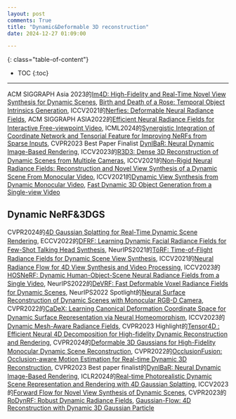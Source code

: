 ```yaml
---
layout: post
comments: True
title: "Dynamic&Deformable 3D reconstruction"
date: 2024-12-27 01:09:00

---
```


<!--more-->

{: class="table-of-content"}
* TOC
{:toc}

---

ACM SIGGRAPH Asia 2023的[Im4D: High-Fidelity and Real-Time Novel View Synthesis for Dynamic Scenes](https://zju3dv.github.io/im4d/), [Birth and Death
of a Rose: Temporal Object Intrinsics Generation](https://chen-geng.com/rose4d), ICCV2021的[Nerfies: Deformable Neural Radiance Fields](https://nerfies.github.io/), ACM SIGGRAPH ASIA2022的[Efficient Neural Radiance Fields for Interactive Free-viewpoint Video](https://zju3dv.github.io/enerf/), ICML2024的[Synergistic Integration of Coordinate Network and Tensorial Feature for Improving NeRFs from Sparse Inputs](https://mingyukim87.github.io/SynergyNeRF/), CVPR2023 Best Paper Finalist [DynIBaR: Neural Dynamic Image-Based Rendering](https://dynibar.github.io/), ICCV2023的[R3D3: Dense 3D Reconstruction of Dynamic Scenes from Multiple Cameras](https://www.vis.xyz/pub/r3d3/), ICCV2021的[Non-Rigid Neural Radiance Fields: Reconstruction and Novel View Synthesis of a Dynamic Scene From Monocular Video](https://vcai.mpi-inf.mpg.de/projects/nonrigid_nerf/), ICCV2021的[Dynamic View Synthesis from Dynamic Monocular Video](https://free-view-video.github.io/), [Fast Dynamic 3D Object Generation from a Single-view Video](https://fudan-zvg.github.io/Efficient4D/)

## Dynamic NeRF&3DGS

CVPR2024的[4D Gaussian Splatting for Real-Time Dynamic Scene Rendering](https://guanjunwu.github.io/4dgs/), ECCV2022的[DFRF: Learning Dynamic Facial Radiance Fields for Few-Shot Talking Head Synthesis](https://sstzal.github.io/DFRF/), NeurIPS2021的[TöRF: Time-of-Flight Radiance Fields for Dynamic Scene View Synthesis](https://imaging.cs.cmu.edu/torf/), ICCV2021的[Neural Radiance Flow for 4D View Synthesis and Video Processing](https://github.com/yilundu/nerflow), ICCV2023的[HOSNeRF: Dynamic Human-Object-Scene Neural Radiance Fields from a Single Video](https://showlab.github.io/HOSNeRF/), NeurIPS2022的[DeVRF: Fast Deformable Voxel Radiance Fields for Dynamic Scenes](https://jia-wei-liu.github.io/DeVRF/), NeurIPS2022 Spotlight的[Neural Surface Reconstruction of Dynamic Scenes with Monocular RGB-D Camera](https://ustc3dv.github.io/ndr/), CVPR2022的[CaDeX: Learning Canonical Deformation Coordinate Space for Dynamic Surface Representation via Neural Homeomorphism](https://www.cis.upenn.edu/~leijh/projects/cadex/), ICCV2023的[Dynamic Mesh-Aware Radiance Fields](https://mesh-aware-rf.github.io/), CVPR2023 Highlight的[Tensor4D : Efficient Neural 4D Decomposition for High-fidelity Dynamic Reconstruction and Rendering](https://liuyebin.com/tensor4d/tensor4d.html), CVPR2024的[Deformable 3D Gaussians for High-Fidelity Monocular Dynamic Scene Reconstruction](https://ingra14m.github.io/Deformable-Gaussians/), CVPR2022的[OcclusionFusion: Occlusion-aware Motion Estimation for Real-time Dynamic 3D Reconstruction](https://wenbin-lin.github.io/OcclusionFusion/), CVPR2023 Best paper finalist的[DynIBaR: Neural Dynamic Image-Based Rendering](https://dynibar.github.io/), ICLR2024的[Real-time Photorealistic Dynamic Scene Representation and Rendering with 4D Gaussian Splatting](https://fudan-zvg.github.io/4d-gaussian-splatting/), ICCV2023的[Forward Flow for Novel View Synthesis of Dynamic Scenes](https://npucvr.github.io/ForwardFlowDNeRF/), CVPR2023的[RoDynRF: Robust Dynamic Radiance Fields](https://robust-dynrf.github.io/), [Gaussian-Flow: 4D Reconstruction with Dynamic 3D Gaussian Particle](https://nju-3dv.github.io/projects/Gaussian-Flow/)
